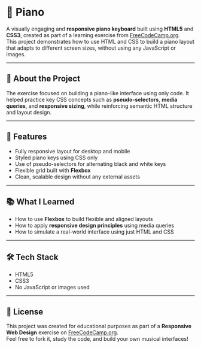 # 🎹 Piano

A visually engaging and **responsive piano keyboard** built using **HTML5** and **CSS3**, created as part of a learning exercise from [FreeCodeCamp.org](https://www.freecodecamp.org).  
This project demonstrates how to use HTML and CSS to build a piano layout that adapts to different screen sizes, without using any JavaScript or images.

---

## 🧾 About the Project

The exercise focused on building a piano-like interface using only code. It helped practice key CSS concepts such as **pseudo-selectors**, **media queries**, and **responsive sizing**, while reinforcing semantic HTML structure and layout design.

---

## 🚀 Features

- Fully responsive layout for desktop and mobile  
- Styled piano keys using CSS only  
- Use of pseudo-selectors for alternating black and white keys  
- Flexible grid built with **Flexbox**  
- Clean, scalable design without any external assets

---

## 📚 What I Learned

- How to use **Flexbox** to build flexible and aligned layouts   
- How to apply **responsive design principles** using media queries  
- How to simulate a real-world interface using just HTML and CSS

---

## 🛠 Tech Stack

- HTML5  
- CSS3 
- No JavaScript or images used

---

## 📝 License

This project was created for educational purposes as part of a **Responsive Web Design** exercise on [FreeCodeCamp.org](https://www.freecodecamp.org).  
Feel free to fork it, study the code, and build your own musical interfaces!
